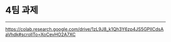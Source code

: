 # 4팀 과제
-----------
https://colab.research.google.com/drive/1zL9J8_k1Qh3Y6zp4JS5GPIICdsAaVhdk#scrollTo=XoCevHO2A7XC
